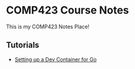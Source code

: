 # COMP423 Course Notes

This is my COMP423 Notes Place!

## Tutorials
 - [Setting up a Dev Container for Go](https://github.com/rjacob6051/comp423-course-notes/tree/go-tutorial/docs/tutorials/go-dev-container)